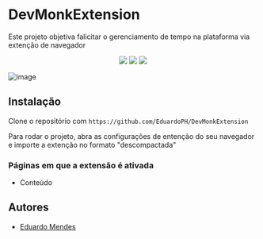 # DevMonkExtension

Este projeto objetiva falicitar o gerenciamento de tempo na plataforma via extenção de navegador

<p align="center">
  <a href="#"><img src="https://img.shields.io/badge/HTML5-%23E34F26.svg?style=for-the-badge&logo=html5&logoColor=white"></a>
  <a href="#"><img src="https://img.shields.io/badge/CSS3-%231572B6.svg?style=for-the-badge&logo=css3&logoColor=white"></a>
  <a href="#"><img src="https://img.shields.io/badge/JavaScript-%23F7DF1E.svg?style=for-the-badge&logo=javascript&logoColor=black"></a>
</p>

![image](https://github.com/EduardoPH/DevMonkExtension/assets/88357842/fec453f3-af67-4e4c-92df-c7b267ca1f14)


## Instalação

Clone o repositório com ```https://github.com/EduardoPH/DevMonkExtension```

Para rodar o projeto, abra as configurações de entenção do seu navegador e importe a extenção no formato "descompactada"

### Páginas em que a extensão é ativada
- Conteúdo

## Autores

- [Eduardo Mendes](https://www.github.com/EduardoPH)
